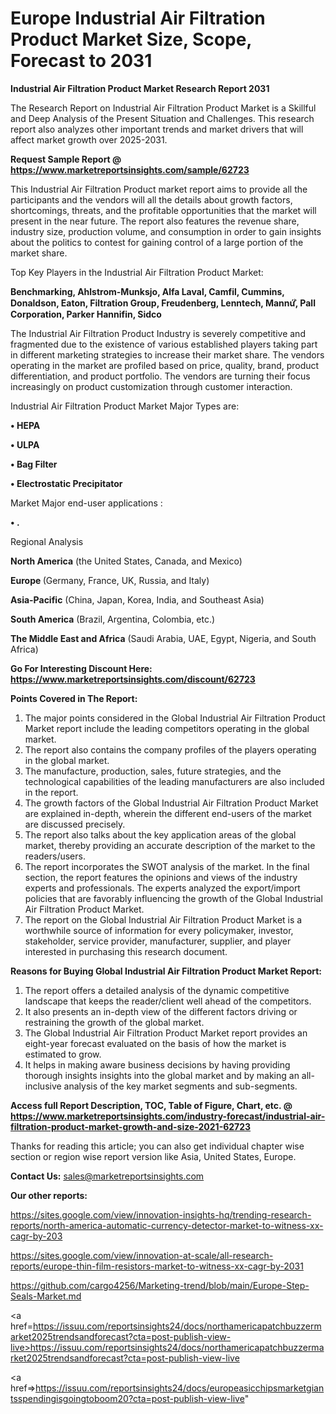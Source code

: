 # Europe Industrial Air Filtration Product Market Size, Scope, Forecast to 2031

<strong>Industrial Air Filtration Product Market Research Report 2031</strong>

The Research Report on Industrial Air Filtration Product Market is a Skillful and Deep Analysis of the Present Situation and Challenges. This research report also analyzes other important trends and market drivers that will affect market growth over 2025-2031.

<strong>Request Sample Report @ <a href=https://www.marketreportsinsights.com/sample/62723>https://www.marketreportsinsights.com/sample/62723</a></strong>

This Industrial Air Filtration Product market report aims to provide all the participants and the vendors will all the details about growth factors, shortcomings, threats, and the profitable opportunities that the market will present in the near future. The report also features the revenue share, industry size, production volume, and consumption in order to gain insights about the politics to contest for gaining control of a large portion of the market share.

Top Key Players in the Industrial Air Filtration Product Market:

<strong>Benchmarking, Ahlstrom-Munksjo, Alfa Laval, Camfil, Cummins, Donaldson, Eaton, Filtration Group, Freudenberg, Lenntech, Mannứꙺ, Pall Corporation, Parker Hannifin, Sidco</strong>

The Industrial Air Filtration Product Industry is severely competitive and fragmented due to the existence of various established players taking part in different marketing strategies to increase their market share. The vendors operating in the market are profiled based on price, quality, brand, product differentiation, and product portfolio. The vendors are turning their focus increasingly on product customization through customer interaction.

Industrial Air Filtration Product Market Major Types are:

<strong>• HEPA

• ULPA

• Bag Filter

• Electrostatic Precipitator</strong>

Market Major end-user applications :

<strong>• .</strong>

Regional Analysis

</u><strong><b>North America</b></strong> (the United States, Canada, and Mexico)

<strong><b>Europe </b></strong>(Germany, France, UK, Russia, and Italy)

<strong><b>Asia-Pacific</b></strong> (China, Japan, Korea, India, and Southeast Asia)

<strong><b>South America</b></strong> (Brazil, Argentina, Colombia, etc.)

<strong><b>The Middle East and Africa</b></strong> (Saudi Arabia, UAE, Egypt, Nigeria, and South Africa)

<strong>Go For Interesting Discount Here: <a href=https://www.marketreportsinsights.com/discount/62723>https://www.marketreportsinsights.com/discount/62723</a></strong>

<strong>Points Covered in The Report:</strong>
<ol>
  <li>The major points considered in the Global Industrial Air Filtration Product Market report include the leading competitors operating in the global market.</li>
  <li>The report also contains the company profiles of the players operating in the global market.</li>
  <li>The manufacture, production, sales, future strategies, and the technological capabilities of the leading manufacturers are also included in the report.</li>
  <li>The growth factors of the Global Industrial Air Filtration Product Market are explained in-depth, wherein the different end-users of the market are discussed precisely.</li>
  <li>The report also talks about the key application areas of the global market, thereby providing an accurate description of the market to the readers/users.</li>
  <li>The report incorporates the SWOT analysis of the market. In the final section, the report features the opinions and views of the industry experts and professionals. The experts analyzed the export/import policies that are favorably influencing the growth of the Global Industrial Air Filtration Product Market.</li>
  <li>The report on the Global Industrial Air Filtration Product Market is a worthwhile source of information for every policymaker, investor, stakeholder, service provider, manufacturer, supplier, and player interested in purchasing this research document.</li>
</ol>
<strong>Reasons for Buying Global Industrial Air Filtration Product Market Report:</strong>

<ol>
  <li>The report offers a detailed analysis of the dynamic competitive landscape that keeps the reader/client well ahead of the competitors.</li>
  <li>It also presents an in-depth view of the different factors driving or restraining the growth of the global market.</li>
  <li>The Global Industrial Air Filtration Product Market report provides an eight-year forecast evaluated on the basis of how the market is estimated to grow.</li>
  <li>It helps in making aware business decisions by having providing thorough insights insights into the global market and by making an all-inclusive analysis of the key market segments and sub-segments.</li>
</ol>
<strong>Access full Report Description, TOC, Table of Figure, Chart, etc. @ <a href=https://www.marketreportsinsights.com/industry-forecast/industrial-air-filtration-product-market-growth-and-size-2021-62723>https://www.marketreportsinsights.com/industry-forecast/industrial-air-filtration-product-market-growth-and-size-2021-62723</a></strong>


Thanks for reading this article; you can also get individual chapter wise section or region wise report version like Asia, United States, Europe.

<strong>Contact Us:</strong>
sales@marketreportsinsights.com

<strong>Our other reports:</strong>

<a href=https://sites.google.com/view/innovation-insights-hq/trending-research-reports/north-america-automatic-currency-detector-market-to-witness-xx-cagr-by-203>https://sites.google.com/view/innovation-insights-hq/trending-research-reports/north-america-automatic-currency-detector-market-to-witness-xx-cagr-by-203</a>

<a href=https://sites.google.com/view/innovation-at-scale/all-research-reports/europe-thin-film-resistors-market-to-witness-xx-cagr-by-2031>https://sites.google.com/view/innovation-at-scale/all-research-reports/europe-thin-film-resistors-market-to-witness-xx-cagr-by-2031</a>

<a href=https://github.com/cargo4256/Marketing-trend/blob/main/Europe-Step-Seals-Market.md>https://github.com/cargo4256/Marketing-trend/blob/main/Europe-Step-Seals-Market.md</a>

<a href=https://issuu.com/reportsinsights24/docs/northamericapatchbuzzermarket2025trendsandforecast?cta=post-publish-view-live>https://issuu.com/reportsinsights24/docs/northamericapatchbuzzermarket2025trendsandforecast?cta=post-publish-view-live</a>

<a href=>https://issuu.com/reportsinsights24/docs/europeasicchipsmarketgiantsspendingisgoingtoboom20?cta=post-publish-view-live</a>"
